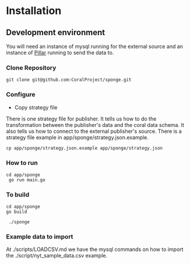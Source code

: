 # Installation

## Development environment

You will need an instance of mysql running for the external source and an instance of [Pillar](http://github.com/coralproject/pillar) running to send the data to.

### Clone Repository

```
git clone git@github.com:CoralProject/sponge.git
```

### Configure


* Copy strategy file

There is one strategy file for publisher. It tells us how to do the transformation between the publisher's data and the coral data schema. It also tells us how to connect to the external publisher's source. There is a strategy file example in app/sponge/strategy.json.example.

```
cp app/sponge/strategy.json.example app/sponge/strategy.json
```

### How to run

```
cd app/sponge
 go run main.go
```


### To build

```
cd app/sponge
go build
```

```
 ./sponge
```


### Example data to import

At ./scripts/LOADCSV.md we have the mysql commands on how to import the ./script/nyt_sample_data.csv example.
